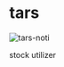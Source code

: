# tars

![tars-noti](https://user-images.githubusercontent.com/61622657/226113256-f64492b9-7a53-4551-b042-0e3d5f8963b9.gif)


stock utilizer
